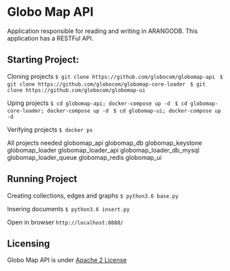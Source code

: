 # Globo Map API

Application responsible for reading and writing in ARANGODB. This application has a RESTFul API.

## Starting Project:

Cloning projects
`$ git clone https://github.com/globocom/globomap-api `
`$ git clone https://github.com/globocom/globomap-core-loader `
`$ git clone https://github.com/globocom/globomap-ui `

Uping projects
`$ cd globomap-api; docker-compose up -d `
`$ cd globomap-core-loader; docker-compose up -d `
`$ cd globomap-ui; docker-compose up -d `

Verifying projects 
`$ docker ps `

All projects needed
globomap_api
globomap_db
globomap_keystone
globomap_loader
globomap_loader_api
globomap_loader_db_mysql
globomap_loader_queue
globomap_redis
globomap_ui

## Running Project
Creating collections, edges and graphs
`$ python3.6 base.py `

Insering documents
`$ python3.6 insert.py `

Open in browser
`http://localhost:8888/`

## Licensing

Globo Map API is under [Apache 2 License](./LICENSE)
